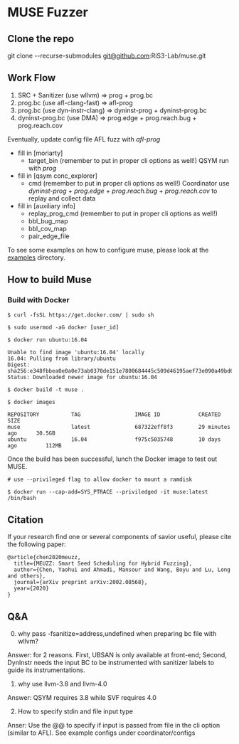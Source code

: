 # MUSE Fuzzer 

## Clone the repo

git clone --recurse-submodules git@github.com:RiS3-Lab/muse.git


## Work Flow

1. SRC + Sanitizer (use wllvm) => prog + prog.bc
2. prog.bc (use afl-clang-fast) => afl-prog
3. prog.bc (use dyn-instr-clang) => dyninst-prog + dyninst-prog.bc
4. dyninst-prog.bc (use DMA) => prog.edge + prog.reach.bug + prog.reach.cov

Eventually, update config file 
AFL fuzz with *afl-prog*
- fill in [moriarty]
    - target_bin (remember to put in proper cli options as well!)
QSYM run with *prog*
- fill in [qsym conc_explorer]
    - cmd (remember to put in proper cli options as well!)
Coordinator use *dyninst-prog* + *prog.edge* + *prog.reach.bug* + *prog.reach.cov* to replay and collect data
- fill in [auxiliary info]
    - replay_prog_cmd (remember to put in proper cli options as well!)
    - bbl_bug_map
    - bbl_cov_map
    - pair_edge_file


To see some examples on how to configure muse, please look at the [examples](./examples) directory.

## How to build Muse

### Build with Docker
```
$ curl -fsSL https://get.docker.com/ | sudo sh

$ sudo usermod -aG docker [user_id]

$ docker run ubuntu:16.04

Unable to find image 'ubuntu:16.04' locally
16.04: Pulling from library/ubuntu
Digest: sha256:e348fbbea0e0a0e73ab0370de151e7800684445c509d46195aef73e090a49bd6
Status: Downloaded newer image for ubuntu:16.04

$ docker build -t muse .

$ docker images

REPOSITORY          TAG                 IMAGE ID            CREATED             SIZE
muse                latest              687322eff8f3        29 minutes ago      30.5GB
ubuntu              16.04               f975c5035748        10 days ago         112MB

```
Once the build has been successful, lunch the Docker image 
to test out MUSE.


```
# use --privileged flag to allow docker to mount a ramdisk

$ docker run --cap-add=SYS_PTRACE --priviledged -it muse:latest /bin/bash
```

## Citation
If your research find one or several components of savior useful, please cite the following paper:
```
@article{chen2020meuzz,
  title={MEUZZ: Smart Seed Scheduling for Hybrid Fuzzing},
  author={Chen, Yaohui and Ahmadi, Mansour and Wang, Boyu and Lu, Long and others},
  journal={arXiv preprint arXiv:2002.08568},
  year={2020}
}
```


## Q&A

0. why pass -fsanitize=address,undefined when preparing bc file with wllvm?

Answer: for 2 reasons. First, UBSAN is only available at front-end; Second, DynInstr needs the input BC to be instrumented with sanitizer labels to guide its instrumentations.

1. why use llvm-3.8 and llvm-4.0

Answer: QSYM requires 3.8 while SVF requires 4.0

2. How to specify stdin and file input type

Anser: Use the @@ to specify if input is passed from file in the cli option (similar to AFL). See example configs under coordinator/configs 

